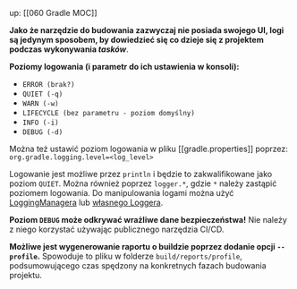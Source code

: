 up: [[060 Gradle MOC]]

**Jako że narzędzie do budowania zazwyczaj nie posiada swojego UI, logi są jedynym sposobem, by dowiedzieć się co dzieje się z projektem podczas wykonywania *tasków***.

**Poziomy logowania (i parametr do ich ustawienia w konsoli):**
- `ERROR (brak?)`
- `QUIET (-q)` 
- `WARN (-w)`
- `LIFECYCLE (bez parametru - poziom domyślny)`
- `INFO (-i)`
- `DEBUG (-d)`

Można też ustawić poziom logowania w pliku [[gradle.properties]] poprzez:
`org.gradle.logging.level=<log_level>`


Logowanie jest możliwe przez `println` i będzie to zakwalifikowane jako poziom `QUIET`. Można również poprzez `logger.*`, gdzie `*` należy zastąpić poziomem logowania.
Do manipulowania logami można użyć [LoggingManagera](https://docs.gradle.org/current/javadoc/org/gradle/api/logging/LoggingManager.html) lub [własnego Loggera](https://docs.gradle.org/current/userguide/logging.html#sec:changing_what_gradle_logs).

**Poziom `DEBUG` może odkrywać wrażliwe dane bezpieczeństwa!** Nie należy z niego korzystać używając publicznego narzędzia CI/CD.


**Możliwe jest wygenerowanie raportu o buildzie poprzez dodanie opcji `--profile`.** Spowoduje to pliku w folderze `build/reports/profile`, podsumowującego czas spędzony na konkretnych fazach budowania projektu.

